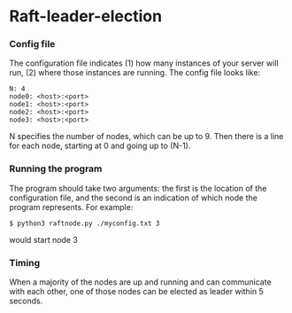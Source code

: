# Raft-leader-election

### Config file

The configuration file indicates (1) how many instances of your server will run, (2) where those instances are running. The config file looks like:

```
N: 4
node0: <host>:<port>
node1: <host>:<port>
node2: <host>:<port>
node3: <host>:<port>
```

N specifies the number of nodes, which can be up to 9. Then there is a line for each node, starting at 0 and going up to (N-1).

### Running the program

The program should take two arguments: the first is the location of the configuration file, and the second is an indication of which node the program represents. For example:

```
$ python3 raftnode.py ./myconfig.txt 3
```

would start node 3

### Timing

When a majority of the nodes are up and running and can communicate with each other, one of those nodes can be elected as leader within 5 seconds. 

